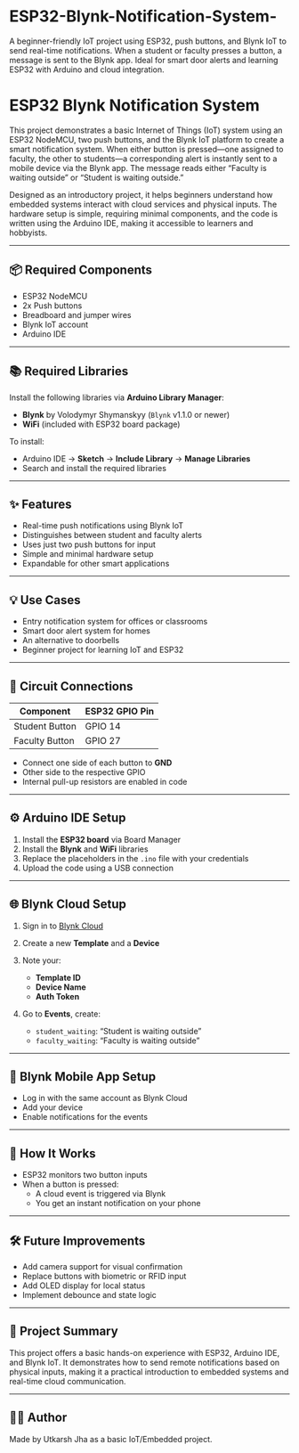 # ESP32-Blynk-Notification-System-
A beginner-friendly IoT project using ESP32, push buttons, and Blynk IoT to send real-time notifications. When a student or faculty presses a button, a message is sent to the Blynk app. Ideal for smart door alerts and learning ESP32 with Arduino and cloud integration.


# ESP32 Blynk Notification System

This project demonstrates a basic Internet of Things (IoT) system using an ESP32 NodeMCU, two push buttons, and the Blynk IoT platform to create a smart notification system. When either button is pressed—one assigned to faculty, the other to students—a corresponding alert is instantly sent to a mobile device via the Blynk app. The message reads either “Faculty is waiting outside” or “Student is waiting outside.”

Designed as an introductory project, it helps beginners understand how embedded systems interact with cloud services and physical inputs. The hardware setup is simple, requiring minimal components, and the code is written using the Arduino IDE, making it accessible to learners and hobbyists.

---

## 📦 Required Components

- ESP32 NodeMCU  
- 2x Push buttons  
- Breadboard and jumper wires  
- Blynk IoT account  
- Arduino IDE

---

## 📚 Required Libraries

Install the following libraries via **Arduino Library Manager**:

- **Blynk** by Volodymyr Shymanskyy (`Blynk` v1.1.0 or newer)
- **WiFi** (included with ESP32 board package)

To install:
- Arduino IDE → **Sketch** → **Include Library** → **Manage Libraries**
- Search and install the required libraries

---

## ✨ Features

- Real-time push notifications using Blynk IoT
- Distinguishes between student and faculty alerts
- Uses just two push buttons for input
- Simple and minimal hardware setup
- Expandable for other smart applications

---

## 💡 Use Cases

- Entry notification system for offices or classrooms  
- Smart door alert system for homes  
- An alternative to doorbells  
- Beginner project for learning IoT and ESP32

---

## 🔌 Circuit Connections

| Component       | ESP32 GPIO Pin |
|----------------|----------------|
| Student Button | GPIO 14        |
| Faculty Button | GPIO 27        |

- Connect one side of each button to **GND**
- Other side to the respective GPIO
- Internal pull-up resistors are enabled in code

---

## ⚙️ Arduino IDE Setup

1. Install the **ESP32 board** via Board Manager  
2. Install the **Blynk** and **WiFi** libraries  
3. Replace the placeholders in the `.ino` file with your credentials  
4. Upload the code using a USB connection

---

## 🌐 Blynk Cloud Setup

1. Sign in to [Blynk Cloud](https://blynk.cloud)  
2. Create a new **Template** and a **Device**  
3. Note your:
   - **Template ID**
   - **Device Name**
   - **Auth Token**

4. Go to **Events**, create:
   - `student_waiting`: “Student is waiting outside”
   - `faculty_waiting`: “Faculty is waiting outside”

---

## 📱 Blynk Mobile App Setup

- Log in with the same account as Blynk Cloud
- Add your device
- Enable notifications for the events

---

## 🧠 How It Works

- ESP32 monitors two button inputs  
- When a button is pressed:
  - A cloud event is triggered via Blynk
  - You get an instant notification on your phone

---

## 🛠 Future Improvements

- Add camera support for visual confirmation  
- Replace buttons with biometric or RFID input  
- Add OLED display for local status  
- Implement debounce and state logic

---

## 📝 Project Summary

This project offers a basic hands-on experience with ESP32, Arduino IDE, and Blynk IoT. It demonstrates how to send remote notifications based on physical inputs, making it a practical introduction to embedded systems and real-time cloud communication.

---

## 🧑‍💻 Author

Made by Utkarsh Jha as a basic IoT/Embedded project.
